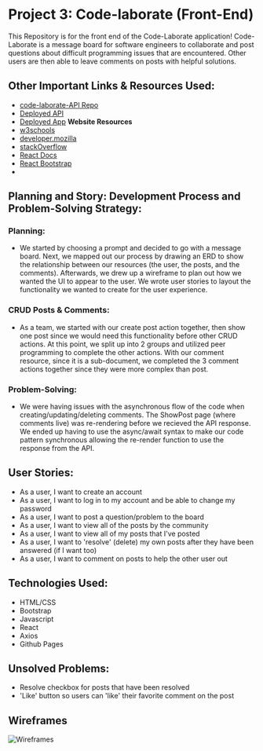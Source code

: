 # Project 3: Code-laborate (Front-End)
This Repository is for the front end of the Code-Laborate application! Code-Laborate is a message board for software engineers to collaborate and post questions about difficult programming issues that are encountered. Other users are then able to leave comments on posts with helpful solutions.

## Other Important Links & Resources Used:
- [code-laborate-API Repo](https://github.com/super-props/code-laborate-API)
- [Deployed API](https://murmuring-shelf-77263.herokuapp.com/)
- [Deployed App](https://super-props.github.io/code-laborate-front-end/#/)
**Website Resources**
- [w3schools](w3schools.com)
- [developer.mozilla](developer.mozilla.org)
- [stackOverflow](stackOverflow.com)
- [React Docs](reactjs.org)
- [React Bootstrap](https://react-bootstrap.github.io/)
-
## Planning and Story: Development Process and Problem-Solving Strategy:

### Planning:
- We started by choosing a prompt and decided to go with a message board. Next, we mapped out our process by drawing an ERD to show the relationship between our resources (the user, the posts, and the comments). Afterwards, we drew up a wireframe to plan out how we wanted the UI to appear to the user. We wrote user stories to layout the functionality we wanted to create for the user experience.

### CRUD Posts & Comments:
- As a team, we started with our create post action together, then show one post since we would need this functionality before other CRUD actions. At this point, we split up into 2 groups and utilized peer programming to complete the other actions. With our comment resource, since it is a sub-document, we completed the 3 comment actions together since they were more complex than post.

### Problem-Solving:
- We were having issues with the asynchronous flow of the code when creating/updating/deleting comments. The ShowPost page (where comments live) was re-rendering before we recieved the API response. We ended up having to use the async/await syntax to make our code pattern synchronous allowing the re-render function to use the response from the API.

## User Stories:
- As a user, I want to create an account
- As a user, I want to log in to my account and be able to change my password
- As a user, I want to post a question/problem to the board
- As a user, I want to view all of the posts by the community
- As a user, I want to view all of my posts that I've posted
- As a user, I want to 'resolve' (delete) my own posts after they have been answered (if I want too)
- As a user, I want to comment on posts to help the other user out

## Technologies Used:
- HTML/CSS
- Bootstrap
- Javascript
- React
- Axios
- Github Pages

## Unsolved Problems:
- Resolve checkbox for posts that have been resolved
- 'Like' button so users can 'like' their favorite comment on the post

## Wireframes
![Wireframes](https://i.imgur.com/nLmdsu8.png "Wireframes")

